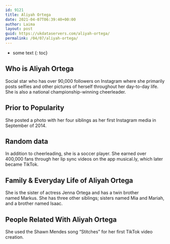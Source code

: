 ```yaml
---
id: 9121
title: Aliyah Ortega
date: 2021-04-07T06:39:40+00:00
author: Laima
layout: post
guid: https://ukdataservers.com/aliyah-ortega/
permalink: /04/07/aliyah-ortega/
---
```


* some text
{: toc}


## Who is Aliyah Ortega
                  
                  
                  
Social star who has over 90,000 followers on Instagram where she primarily posts selfies and other pictures of herself throughout her day-to-day life. She is also a national championship-winning cheerleader. 
                  
              
            
              
            
                
                
                
## Prior to Popularity
                  
                  
                  
She posted a photo with her four siblings as her first Instagram media in September of 2014. 
                  
              
            
              
            
                
                
                
## Random data
                  
                  
                  
In addition to cheerleading, she is a soccer player. She earned over 400,000 fans through her lip sync videos on the app musical.ly, which later became TikTok. 
                  
              
            
              
            
                
                
                
## Family & Everyday Life of Aliyah Ortega
                  
                  
                  
She is the sister of actress Jenna Ortega and has a twin brother named Markus. She has three other siblings; sisters named Mia and Mariah, and a brother named Isaac.
                  
              
            
              
            
                
                
                
## People Related With Aliyah Ortega
                  
                  
                  
She used the Shawn Mendes song &#8220;Stitches&#8221; for her first TikTok video creation.
                  
              
            
              
            
                
              
            
              
              
            
            
              
            
          
          
          